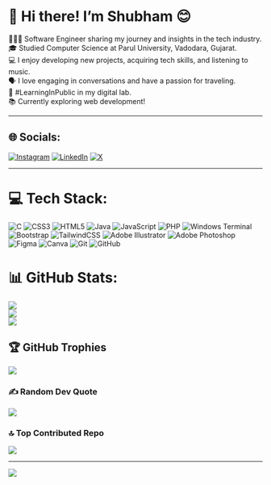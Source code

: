# 💫 Hi there! I’m Shubham 😊
👩🏻‍💻 Software Engineer sharing my journey and insights in the tech industry.<br>🎓 Studied Computer Science at Parul University, Vadodara, Gujarat.<br>💻 I enjoy developing new projects, acquiring tech skills, and listening to music.<br>🗣️ I love engaging in conversations and have a passion for traveling.<br>🌱 #LearningInPublic in my digital lab.<br>📚 Currently exploring web development!
<hr>


## 🌐 Socials:
[![Instagram](https://img.shields.io/badge/Instagram-%23E4405F.svg?logo=Instagram&logoColor=white)](https://instagram.com/_iamsb3_) [![LinkedIn](https://img.shields.io/badge/LinkedIn-%230077B5.svg?logo=linkedin&logoColor=white)](https://www.linkedin.com/feed/) [![X](https://img.shields.io/badge/X-black.svg?logo=X&logoColor=white)](https://x.com/_iamsb_) 
<hr>

# 💻 Tech Stack:
![C](https://img.shields.io/badge/c-%2300599C.svg?style=for-the-badge&logo=c&logoColor=white) ![CSS3](https://img.shields.io/badge/css3-%231572B6.svg?style=for-the-badge&logo=css3&logoColor=white) ![HTML5](https://img.shields.io/badge/html5-%23E34F26.svg?style=for-the-badge&logo=html5&logoColor=white) ![Java](https://img.shields.io/badge/java-%23ED8B00.svg?style=for-the-badge&logo=openjdk&logoColor=white) ![JavaScript](https://img.shields.io/badge/javascript-%23323330.svg?style=for-the-badge&logo=javascript&logoColor=%23F7DF1E) ![PHP](https://img.shields.io/badge/php-%23777BB4.svg?style=for-the-badge&logo=php&logoColor=white) ![Windows Terminal](https://img.shields.io/badge/Windows%20Terminal-%234D4D4D.svg?style=for-the-badge&logo=windows-terminal&logoColor=white) ![Bootstrap](https://img.shields.io/badge/bootstrap-%238511FA.svg?style=for-the-badge&logo=bootstrap&logoColor=white) ![TailwindCSS](https://img.shields.io/badge/tailwindcss-%2338B2AC.svg?style=for-the-badge&logo=tailwind-css&logoColor=white) ![Adobe Illustrator](https://img.shields.io/badge/adobe%20illustrator-%23FF9A00.svg?style=for-the-badge&logo=adobe%20illustrator&logoColor=white) ![Adobe Photoshop](https://img.shields.io/badge/adobe%20photoshop-%2331A8FF.svg?style=for-the-badge&logo=adobe%20photoshop&logoColor=white) ![Figma](https://img.shields.io/badge/figma-%23F24E1E.svg?style=for-the-badge&logo=figma&logoColor=white) ![Canva](https://img.shields.io/badge/Canva-%2300C4CC.svg?style=for-the-badge&logo=Canva&logoColor=white) ![Git](https://img.shields.io/badge/git-%23F05033.svg?style=for-the-badge&logo=git&logoColor=white) ![GitHub](https://img.shields.io/badge/github-%23121011.svg?style=for-the-badge&logo=github&logoColor=white)

# 📊 GitHub Stats:
![](https://github-readme-stats.vercel.app/api?username=shubhambhattacharya-dev&theme=dark&hide_border=false&include_all_commits=false&count_private=false)<br/>
![](https://github-readme-streak-stats.herokuapp.com/?user=shubhambhattacharya-dev&theme=dark&hide_border=false)<br/>
![](https://github-readme-stats.vercel.app/api/top-langs/?username=shubhambhattacharya-dev&theme=dark&hide_border=false&include_all_commits=false&count_private=false&layout=compact)

## 🏆 GitHub Trophies
![](https://github-profile-trophy.vercel.app/?username=shubhambhattacharya-dev&theme=radical&no-frame=false&no-bg=true&margin-w=4)

### ✍️ Random Dev Quote
![](https://quotes-github-readme.vercel.app/api?type=vetical&theme=dark)

### 🔝 Top Contributed Repo
![](https://github-contributor-stats.vercel.app/api?username=shubhambhattacharya-dev&limit=5&theme=dark&combine_all_yearly_contributions=true)

---
[![](https://visitcount.itsvg.in/api?id=shubhambhattacharya-dev&icon=4&color=12)](https://visitcount.itsvg.in)

<!-- Proudly created with GPRM ( https://gprm.itsvg.in ) -->
